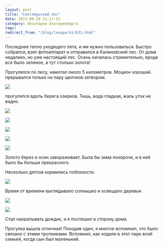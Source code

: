 ```yaml
---
layout: post
title: "Сентябрьский лес"
date: 2013-09-29 21:17:51
category: Лесопарки Екатеринбурга
tags:
redirect_from: "/blog/lesoparki/631.html"
---
```

Последнее тепло уходящего лета, и им нужно пользоваться. Быстро
собрался, взял фотоаппарат и отправился в Калиновский лес. От дома
недалеко, но уже настоящий лес. Осень началась стремительно, вроде все
было зеленое, а тут столько золота!

Прогулялся по лесу, намотал около 5 километров. Моцион хороший.
прерывался только на пару щелчков затвором.

![](http://fishingguru.ru/uploads/images/00/00/01/2013/09/29/044015.jpg)

прогулялся вдоль берега озерков. Тишь, вода гладкая, жаль уток не видно.

![](http://fishingguru.ru/uploads/images/00/00/01/2013/09/29/2b0b24.jpg)

![](http://fishingguru.ru/uploads/images/00/00/01/2013/09/29/89aa92.jpg)

![](http://fishingguru.ru/uploads/images/00/00/01/2013/09/29/5227fb.jpg)

![](http://fishingguru.ru/uploads/images/00/00/01/2013/09/29/fe5c3f.jpg)

![](http://fishingguru.ru/uploads/images/00/00/01/2013/09/29/a85e2e.jpg)

Золото берез и осин завораживает. Была бы зима покороче, и в ней было бы
больше прекрасного.

Несколько дятлов кормились поблизости.

![](http://fishingguru.ru/uploads/images/00/00/01/2013/09/29/ca649d.jpg)

Время от времени выглядывало солнышко и освещало деревья.

![](http://fishingguru.ru/uploads/images/00/00/01/2013/09/29/678bbd.jpg)

![](http://fishingguru.ru/uploads/images/00/00/01/2013/09/29/0eab2f.jpg)

Стал накрапывать дождик, и я поспешил в сторону дома.

Прогулка вышла отличная! Походив один, я многое вспомнил, что было
связано с этими тропинками. Вспомнил, как ходили в этот парк всей
семьей, когда сын был маленький.
